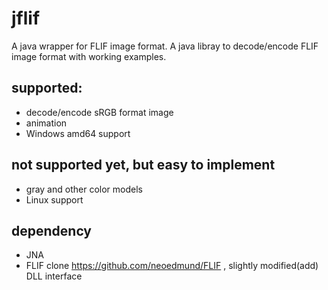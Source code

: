 jflif  
===================
A java wrapper for FLIF image format.
A java libray to decode/encode FLIF image format with working examples.

## supported:
* decode/encode sRGB format image
* animation 
* Windows amd64 support

## not supported yet, but easy to implement
* gray and other color models
* Linux support

## dependency
* JNA
* FLIF clone https://github.com/neoedmund/FLIF , slightly modified(add) DLL interface


